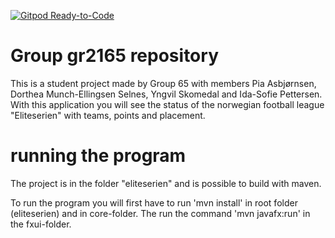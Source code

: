 [![Gitpod Ready-to-Code](https://img.shields.io/badge/Gitpod-Ready--to--Code-blue?logo=gitpod)](https://gitlab.stud.idi.ntnu.no/it1901/groups-2021/gr2165/gr2165) 

# Group gr2165 repository 
 
This is a student project made by Group 65 with members Pia Asbjørnsen, Dorthea Munch-Ellingsen Selnes, Yngvil Skomedal and Ida-Sofie Pettersen. With this application you will see the status of the norwegian football league "Eliteserien" with teams, points and placement. 

# running the program

The project is in the folder "eliteserien" and is possible to build with maven. 

To run the program you will first have to run 'mvn install' in root folder (eliteserien) and in core-folder. The run the command 'mvn javafx:run' in the fxui-folder.

